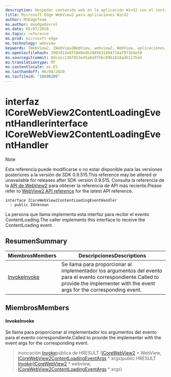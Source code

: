 ```yaml
---
description: Hospedar contenido web en la aplicación Win32 con el control Microsoft Edge WebView2
title: Microsoft Edge WebView2 para aplicaciones Win32
author: MSEdgeTeam
ms.author: msedgedevrel
ms.date: 05/07/2020
ms.topic: reference
ms.prod: microsoft-edge
ms.technology: webview
keywords: IWebView2, IWebView2WebView, webview2, WebView, aplicaciones Win32, Win32, Edge, ICoreWebView2, ICoreWebView2Controller, control de explorador, HTML Edge
ms.openlocfilehash: 3903d12e8f58d8edb2985631894724af9736de50
ms.sourcegitcommit: 8dca1c1367853e45a0a975bc89b1818adb117bd4
ms.translationtype: MT
ms.contentlocale: es-ES
ms.lasthandoff: 06/08/2020
ms.locfileid: "10698200"
---
```

# <span data-ttu-id="c618e-104">interfaz ICoreWebView2ContentLoadingEventHandler</span><span class="sxs-lookup"><span data-stu-id="c618e-104">interface ICoreWebView2ContentLoadingEventHandler</span></span> 

> [!NOTE]
> <span data-ttu-id="c618e-105">Esta referencia puede modificarse o no estar disponible para las versiones posteriores a la versión de SDK 0.9.515.</span><span class="sxs-lookup"><span data-stu-id="c618e-105">This reference may be altered or unavailable for releases after SDK version 0.9.515.</span></span> <span data-ttu-id="c618e-106">Consulta la referencia de la [API de WebView2](../../../webview2-api-reference.md) para obtener la referencia de API más reciente.</span><span class="sxs-lookup"><span data-stu-id="c618e-106">Please refer to [WebView2 API reference](../../../webview2-api-reference.md) for the latest API reference.</span></span>

```
interface ICoreWebView2ContentLoadingEventHandler
  : public IUnknown
```

<span data-ttu-id="c618e-107">La persona que llama implementa esta interfaz para recibir el evento ContentLoading.</span><span class="sxs-lookup"><span data-stu-id="c618e-107">The caller implements this interface to receive the ContentLoading event.</span></span>

## <span data-ttu-id="c618e-108">Resumen</span><span class="sxs-lookup"><span data-stu-id="c618e-108">Summary</span></span>

 <span data-ttu-id="c618e-109">Miembros</span><span class="sxs-lookup"><span data-stu-id="c618e-109">Members</span></span>                        | <span data-ttu-id="c618e-110">Descripciones</span><span class="sxs-lookup"><span data-stu-id="c618e-110">Descriptions</span></span>
--------------------------------|---------------------------------------------
[<span data-ttu-id="c618e-111">Invoke</span><span class="sxs-lookup"><span data-stu-id="c618e-111">Invoke</span></span>](#invoke) | <span data-ttu-id="c618e-112">Se llama para proporcionar al implementador los argumentos del evento para el evento correspondiente.</span><span class="sxs-lookup"><span data-stu-id="c618e-112">Called to provide the implementer with the event args for the corresponding event.</span></span>

## <span data-ttu-id="c618e-113">Miembros</span><span class="sxs-lookup"><span data-stu-id="c618e-113">Members</span></span>

#### <span data-ttu-id="c618e-114">Invoke</span><span class="sxs-lookup"><span data-stu-id="c618e-114">Invoke</span></span> 

<span data-ttu-id="c618e-115">Se llama para proporcionar al implementador los argumentos del evento para el evento correspondiente.</span><span class="sxs-lookup"><span data-stu-id="c618e-115">Called to provide the implementer with the event args for the corresponding event.</span></span>

> <span data-ttu-id="c618e-116">invocación [Invoke](#invoke)pública de HRESULT ([ICoreWebView2](icorewebview2.md) \* WebView, [ICoreWebView2ContentLoadingEventArgs](icorewebview2contentloadingeventargs.md) \* args)</span><span class="sxs-lookup"><span data-stu-id="c618e-116">public HRESULT [Invoke](#invoke)([ICoreWebView2](icorewebview2.md) \* webview, [ICoreWebView2ContentLoadingEventArgs](icorewebview2contentloadingeventargs.md) \* args)</span></span>

